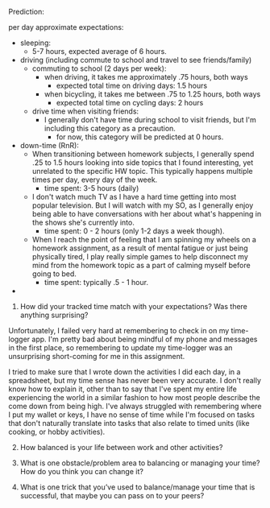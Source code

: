 Prediction:

per day approximate expectations:

- sleeping: 
  + 5-7 hours, expected average of 6 hours.
- driving (including commute to school and travel to see friends/family)
  + commuting to school (2 days per week):
    * when driving, it takes me approximately .75 hours, both ways
      - expected total time on driving days: 1.5 hours
    * when bicycling, it takes me between .75 to 1.25 hours, both ways
      - expected total time on cycling days: 2 hours
  + drive time when visiting friends:
    * I generally don't have time during school to visit friends, but I'm including this category as a precaution.
      - for now, this category will be predicted at 0 hours.
- down-time (RnR):
  + When transitioning between homework subjects, I generally spend .25 to 1.5 hours looking into side topics that I found interesting, yet unrelated to the specific HW topic. This typically happens multiple times per day, every day of the week.
    * time spent: 3-5 hours (daily)
  + I don't watch much TV as I have a hard time getting into most popular television. But I will watch with my SO, as I generally enjoy being able to have conversations with her about what's happening in the shows she's currently into.
    * time spent: 0 - 2 hours (only 1-2 days a week though).
  + When I reach the point of feeling that I am spinning my wheels on a homework assignment, as a result of mental fatigue or just being physically tired, I play really simple games to help disconnect my mind from the homework topic as a part of calming myself before going to bed.
    * time spent: typically .5 - 1 hour.
- 



1. How did your tracked time match with your expectations? Was there anything surprising?

Unfortunately, I failed very hard at remembering to check in on my time-logger app. I'm pretty bad about being mindful of my phone and messages in the first place, so remembering to update my time-logger was an unsurprising short-coming for me in this assignment. 

I tried to make sure that I wrote down the activities I did each day, in a spreadsheet, but my time sense has never been very accurate. I don't really know how to explain it, other than to say that I've spent my entire life experiencing the world in a similar fashion to how most people describe the come down from being high. I've always struggled with remembering where I put my wallet or keys, I have no sense of time while I'm focused on tasks that don't naturally translate into tasks that also relate to timed units (like cooking, or hobby activities).

2. How balanced is your life between work and other activities?


3. What is one obstacle/problem area to balancing or managing your time? How do you think you can change it?


4. What is one trick that you’ve used to balance/manage your time that is successful, that maybe you can pass on to your peers?

